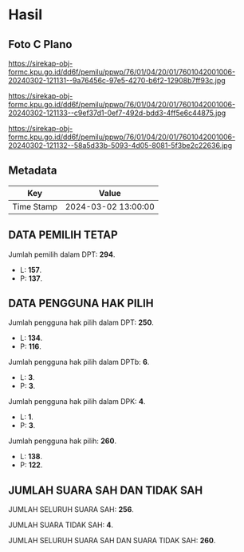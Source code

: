 # Hasil

## Foto C Plano

https://sirekap-obj-formc.kpu.go.id/dd6f/pemilu/ppwp/76/01/04/20/01/7601042001006-20240302-121131--9a76456c-97e5-4270-b6f2-12908b7ff93c.jpg

https://sirekap-obj-formc.kpu.go.id/dd6f/pemilu/ppwp/76/01/04/20/01/7601042001006-20240302-121133--c9ef37d1-0ef7-492d-bdd3-4ff5e6c44875.jpg

https://sirekap-obj-formc.kpu.go.id/dd6f/pemilu/ppwp/76/01/04/20/01/7601042001006-20240302-121132--58a5d33b-5093-4d05-8081-5f3be2c22636.jpg


## Metadata

| Key        | Value               |
| ---------- | ------------------- |
| Time Stamp | 2024-03-02 13:00:00 |


## DATA PEMILIH TETAP

Jumlah pemilih dalam DPT: **294**.
 * L: **157**.
 * P: **137**.

## DATA PENGGUNA HAK PILIH

Jumlah pengguna hak pilih dalam DPT: **250**.
 * L: **134**.
 * P: **116**.

Jumlah pengguna hak pilih dalam DPTb: **6**.
 * L: **3**.
 * P: **3**.

Jumlah pengguna hak pilih dalam DPK: **4**.
 * L: **1**.
 * P: **3**.

Jumlah pengguna hak pilih: **260**.
 * L: **138**.
 * P: **122**.

## JUMLAH SUARA SAH DAN TIDAK SAH

JUMLAH SELURUH SUARA SAH: **256**.

JUMLAH SUARA TIDAK SAH: **4**.

JUMLAH SELURUH SUARA SAH DAN SUARA TIDAK SAH: **260**.


